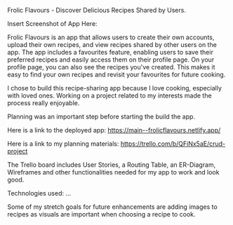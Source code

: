 Frolic Flavours - Discover Delicious Recipes Shared by Users. 

Insert Screenshot of App Here:

Frolic Flavours is an app that allows users to create their own accounts, upload their own recipes, and view recipes shared by other users on the app. 
The app includes a favourites feature, enabling users to save their preferred recipes and easily access them on their profile page. 
On your profile page, you can also see the recipes you've created.
This makes it easy to find your own recipes and revisit your favourites for future cooking.

I chose to build this recipe-sharing app because I love cooking, especially with loved ones. Working on a project related to my interests made the process really enjoyable.

Planning was an important step before starting the build the app.

Here is a link to the deployed app: https://main--frolicflavours.netlify.app/

Here is a link to my planning materials: https://trello.com/b/QFiNx5aE/crud-project 

The Trello board includes User Stories, a Routing Table, an ER-Diagram, Wireframes and other functionalities needed for my app to work and look good.

Technologies used:
...

Some of my stretch goals for future enhancements are adding images to recipes as visuals are important when choosing a recipe to cook. 

